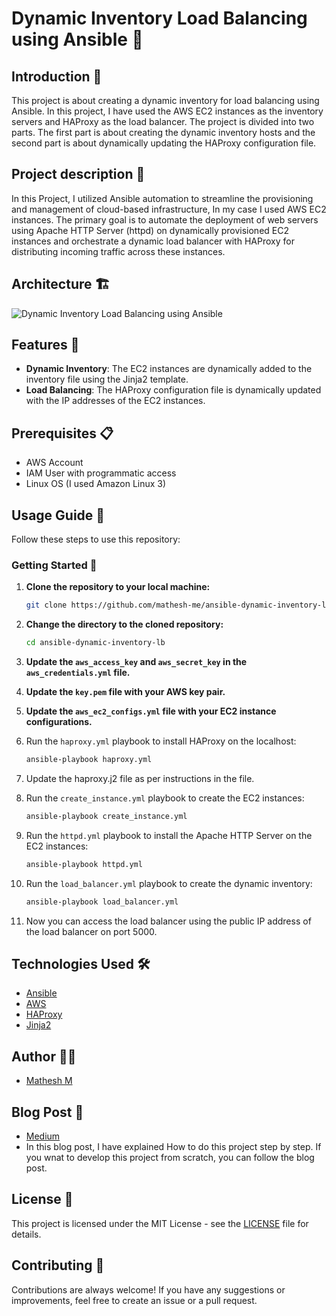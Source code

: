 # Dynamic Inventory Load Balancing using Ansible 🚀

## Introduction 📝

This project is about creating a dynamic inventory for load balancing using Ansible. In this project, I have used the AWS EC2 instances as the inventory servers and HAProxy as the load balancer. The project is divided into two parts. The first part is about creating the dynamic inventory hosts and the second part is about dynamically updating the HAProxy configuration file.

## Project description 📄

In this Project, I utilized Ansible automation to streamline the provisioning and management of cloud-based infrastructure, In my case I used AWS EC2 instances. The primary goal is to automate the deployment of web servers using Apache HTTP Server (httpd) on dynamically provisioned EC2 instances and orchestrate a dynamic load balancer with HAProxy for distributing incoming traffic across these instances.

## Architecture 🏗️

![Dynamic Inventory Load Balancing using Ansible](https://github.com/mathesh-me/ansible-dynamic-inventory-lb/assets/144098846/356cb327-77c6-4110-8df5-d7dd02a06a13)

## Features 🌟

- **Dynamic Inventory**: The EC2 instances are dynamically added to the inventory file using the Jinja2 template.
- **Load Balancing**: The HAProxy configuration file is dynamically updated with the IP addresses of the EC2 instances.


## Prerequisites 📋

- AWS Account
- IAM User with programmatic access
- Linux OS (I used Amazon Linux 3)

## Usage Guide 📖

Follow these steps to use this repository:

### Getting Started 🚦

1. **Clone the repository to your local machine:**

   ```bash
   git clone https://github.com/mathesh-me/ansible-dynamic-inventory-lb
    ```

2. **Change the directory to the cloned repository:**

    ```bash
    cd ansible-dynamic-inventory-lb
    ```
3. **Update the `aws_access_key` and `aws_secret_key` in the `aws_credentials.yml` file.**

4. **Update the `key.pem` file with your AWS key pair.**

5. **Update the `aws_ec2_configs.yml` file with your EC2 instance configurations.**

6. Run the `haproxy.yml` playbook to install HAProxy on the localhost:

    ```bash
    ansible-playbook haproxy.yml
    ```
7. Update the haproxy.j2 file as per instructions in the file.

8. Run the `create_instance.yml` playbook to create the EC2 instances:

    ```bash
    ansible-playbook create_instance.yml
    ```
9. Run the `httpd.yml` playbook to install the Apache HTTP Server on the EC2 instances:

    ```bash
    ansible-playbook httpd.yml
    ```
10. Run the `load_balancer.yml` playbook to create the dynamic inventory:

    ```bash
    ansible-playbook load_balancer.yml
    ```
11. Now you can access the load balancer using the public IP address of the load balancer on port 5000.


## Technologies Used 🛠️

- [Ansible](http://ansible.com)
- [AWS](http://aws.amazon.com)
- [HAProxy](https://www.haproxy.org/)
- [Jinja2](https://jinja.palletsprojects.com/en/3.0.x/)

## Author 🧑‍💻

- [Mathesh M](https://www.linkedin.com/in/mathesh-me/)

## Blog Post 📝

- [Medium](https://medium.com/@mathesh-me/ansible-project-dynamic-inventory-load-balancing-with-ansible-eb6734db08dc)
- In this blog post, I have explained How to do this project step by step. If you wnat to develop this project from scratch, you can follow the blog post. 

## License 📜

This project is licensed under the MIT License - see the [LICENSE](LICENSE) file for details.

## Contributing 🤝

Contributions are always welcome! If you have any suggestions or improvements, feel free to create an issue or a pull request.
